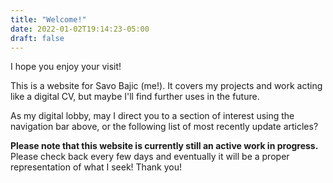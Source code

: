 ```yaml
---
title: "Welcome!"
date: 2022-01-02T19:14:23-05:00
draft: false
---
```


I hope you enjoy your visit!

This is a website for Savo Bajic (me!). It covers my projects and work acting like a digital CV, but maybe I'll find further uses in the future.

As my digital lobby, may I direct you to a section of interest using the navigation bar above, or the following list of most recently update articles?

**Please note that this website is currently still an active work in progress.** Please check back every few days and eventually it will be a proper representation of what I seek! Thank you!
